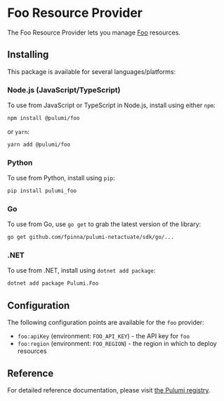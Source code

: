 # Foo Resource Provider

The Foo Resource Provider lets you manage [Foo](http://netactuate.com) resources.

## Installing

This package is available for several languages/platforms:

### Node.js (JavaScript/TypeScript)

To use from JavaScript or TypeScript in Node.js, install using either `npm`:

```bash
npm install @pulumi/foo
```

or `yarn`:

```bash
yarn add @pulumi/foo
```

### Python

To use from Python, install using `pip`:

```bash
pip install pulumi_foo
```

### Go

To use from Go, use `go get` to grab the latest version of the library:

```bash
go get github.com/fpinna/pulumi-netactuate/sdk/go/...
```

### .NET

To use from .NET, install using `dotnet add package`:

```bash
dotnet add package Pulumi.Foo
```

## Configuration

The following configuration points are available for the `foo` provider:

- `foo:apiKey` (environment: `FOO_API_KEY`) - the API key for `foo`
- `foo:region` (environment: `FOO_REGION`) - the region in which to deploy resources

## Reference

For detailed reference documentation, please visit [the Pulumi registry](https://www.pulumi.com/registry/packages/foo/api-docs/).
